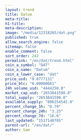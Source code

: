 ```yaml
---
layout: trend
title: Datum
meta-title: 
h1-title: 
meta-description: 
image: "/media/12318265/dat.png"
published: true
allow_search_engine: false
sitemap: false
enable_comment: false
sort_order: 242
permalink: "/en/dat/trend.html"
coin_a_symbol: "DAT"
coin_a_name: "Datum"
coin_a_lower_case: "dat"
price_usd: "0.0777131"
price_btc: "0.00000661"
24h_volume_usd: "4444250.0"
market_cap_usd: "2653841598.0"
total_supply: "2653841598.0"
available_supply: "806254545.0"
percent_change_1h: "0.79"
percent_change_24h: "3.25"
percent_change_7d: "16.6"
last_updated: "1517140765"
parent-url: "/en/dat/"
author: Sam
---
```


